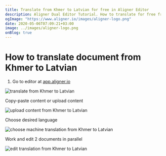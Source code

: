 ```yaml
---
title: Translate from Khmer to Latvian for free in Aligner Editor
description: Aligner Dual Editor Tutorial. How to translate for free from Khmer to Latvian. Aligner is multilingual document management platform. 
ogImage: "https://www.aligner.io/images/aligner-logo.png"
date: 2020-05-06T07:09:21+03:00
image: ../images/aligner-logo.png
onBlog: true
---
```


# How to translate document from Khmer to Latvian

1. Go to editor at [app.aligner.io](https://app.aligner.io "Aligner App web page")

![translate from Khmer to Latvian](../aligner-blank-editor.png "translate from Khmer to Latvian")

Copy-paste content or upload content

![upload content from Khmer to Latvian](../aligner-uploaded-document.png "upload content from Khmer to Latvian")

Choose desired language

![choose machine translation from Khmer to Latvian](../aligner-language-dropdown.png "choose machine translation from Khmer to Latvian")

Work and edit 2 documents in parallel

![edit translation from Khmer to Latvian](../aligner-double-sitded-editor.png "edit translation from Khmer to Latvian")

